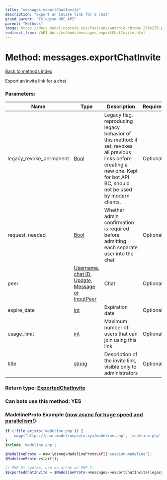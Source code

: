 ```yaml
---
title: "messages.exportChatInvite"
description: "Export an invite link for a chat"
grand_parent: "Telegram RPC API"
parent: "Methods"
image: https://docs.madelineproto.xyz/favicons/android-chrome-256x256.png
redirect_from: /API_docs/methods/messages_exportChatInvite.html
---
```

# Method: messages.exportChatInvite
[Back to methods index](index.html)



Export an invite link for a chat

### Parameters:

| Name     |    Type       | Description | Required |
|----------|---------------|-------------|----------|
|legacy\_revoke\_permanent|[Bool](/API_docs/types/Bool.html) | Legacy flag, reproducing legacy behavior of this method: if set, revokes all previous links before creating a new one. Kept for bot API BC, should not be used by modern clients. | Optional|
|request\_needed|[Bool](/API_docs/types/Bool.html) | Whether admin confirmation is required before admitting each separate user into the chat | Optional|
|peer|[Username, chat ID, Update, Message or InputPeer](/API_docs/types/InputPeer.html) | Chat | Optional|
|expire\_date|[int](/API_docs/types/int.html) | Expiration date | Optional|
|usage\_limit|[int](/API_docs/types/int.html) | Maximum number of users that can join using this link | Optional|
|title|[string](/API_docs/types/string.html) | Description of the invite link, visible only to administrators | Optional|


### Return type: [ExportedChatInvite](/API_docs/types/ExportedChatInvite.html)

### Can bots use this method: **YES**


### MadelineProto Example ([now async for huge speed and parallelism!](https://docs.madelineproto.xyz/docs/ASYNC.html)):


```php
if (!file_exists('madeline.php')) {
    copy('https://phar.madelineproto.xyz/madeline.php', 'madeline.php');
}
include 'madeline.php';

$MadelineProto = new \danog\MadelineProto\API('session.madeline');
$MadelineProto->start();

// PHP 8+ syntax, use an array on PHP 7.
$ExportedChatInvite = $MadelineProto->messages->exportChatInvite(legacy_revoke_permanent: Bool, request_needed: Bool, peer: InputPeer, expire_date: int, usage_limit: int, title: 'string', );
```

